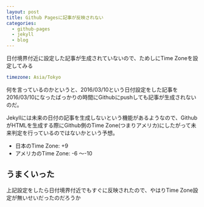 ```yaml
---
layout: post
title: Github Pagesに記事が反映されない
categories:
  - github-pages
  - jekyll
  - blog
---
```


日付境界付近に設定した記事が生成されていないので、ためしにTime Zoneを設定してみる

```yaml
timezone: Asia/Tokyo
```

何を言っているのかというと、2016/03/10という日付設定をした記事を2016/03/10になったばっかりの時間にGithubにpushしても記事が生成されないのだ。

Jekyllには未来の日付の記事を生成しないという機能があるようなので、GithubがHTMLを生成する際にGithub側のTime Zone(つまりアメリカ)にしたがって未来判定を行っているのではないかという予想。

* 日本のTime Zone: +9
* アメリカのTime Zone: -6 ～-10

## うまくいった

上記設定をしたら日付境界付近でもすぐに反映されたので、やはりTime Zone設定が無いせいだったのだろうか
